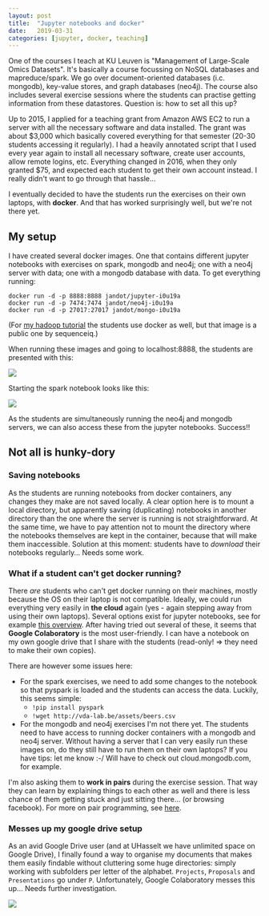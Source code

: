 ```yaml
---
layout: post
title:  "Jupyter notebooks and docker"
date:   2019-03-31
categories: [jupyter, docker, teaching]
---
```

One of the courses I teach at KU Leuven is "Management of Large-Scale Omics Datasets". It's basically a course focussing on NoSQL databases and mapreduce/spark. We go over document-oriented databases (i.c. mongodb), key-value stores, and graph databases (neo4j). The course also includes several exercise sessions where the students can practise getting information from these datastores. Question is: how to set all this up?

Up to 2015, I applied for a teaching grant from Amazon AWS EC2 to run a server with all the necessary software and data installed. The grant was about $3,000 which basically covered everything for that semester (20-30 students accessing it regularly). I had a heavily annotated script that I used every year again to install all necessary software, create user accounts, allow remote logins, etc. Everything changed in 2016, when they only granted $75, and expected each student to get their own account instead. I really didn't want to go through that hassle...

I eventually decided to have the students run the exercises on their own laptops, with **docker**. And that has worked surprisingly well, but we're not there yet.

## My setup

I have created several docker images. One that contains different jupyter notebooks with exercises on spark, mongodb and neo4j; one with a neo4j server with data; one with a mongodb database with data. To get everything running:

```
docker run -d -p 8888:8888 jandot/jupyter-i0u19a
docker run -d -p 7474:7474 jandot/neo4j-i0u19a
docker run -d -p 27017:27017 jandot/mongo-i0u19a
```

(For [my hadoop tutorial](http://vda-lab.github.io/2016/04/hadoop-tutorial) the students use docker as well, but that image is a public one by sequenceiq.)

When running these images and going to localhost:8888, the students are presented with this:

![]({{site.baseurl}}/assets/jupyter.png)

Starting the spark notebook looks like this:

![]({{site.baseurl}}/assets/spark_notebook.png)

As the students are simultaneously running the neo4j and mongodb servers, we can also access these from the jupyter notebooks. Success!!

## Not all is hunky-dory

### Saving notebooks
As the students are running notebooks from docker containers, any changes they make are not saved locally. A clear option here is to mount a local directory, but apparently saving (duplicating) notebooks in another directory than the one where the server is running is not straightforward. At the same time, we have to pay attention not to mount the directory where the notebooks themselves are kept in the container, because that will make them inaccessible. Solution at this moment: students have to _download_ their notebooks regularly... Needs some work.

### What if a student can't get docker running?
There _are_ students who can't get docker running on their machines, mostly because the OS on their laptop is not compatible. Ideally, we could run everything very easily in **the cloud** again (yes - again stepping away from using their own laptops). Several options exist for jupyter notebooks, see for example [this overview](https://www.dataschool.io/cloud-services-for-jupyter-notebook/). After having tried out several of these, it seems that **Google Colaboratory** is the most user-friendly. I can have a notebook on my own google drive that I share with the students (read-only! => they need to make their own copies).

There are however some issues here:
* For the spark exercises, we need to add some changes to the notebook so that pyspark is loaded and the students can access the data. Luckily, this seems simple:
  * `!pip install pyspark`
  * `!wget http://vda-lab.be/assets/beers.csv`
* For the mongodb and neo4j exercises I'm not there yet. The students need to have access to running docker containers with a mongodb and neo4j server. Without having a server that I can very easily run these images on, do they still have to run them on their own laptops? If you have tips: let me know :-/ Will have to check out cloud.mongodb.com, for example.

I'm also asking them to **work in pairs** during the exercise session. That way they can learn by explaining things to each other as well and there is less chance of them getting stuck and just sitting there... (or browsing facebook). For more on pair programming, see [here](https://vimeo.com/78874763).

### Messes up my google drive setup
As an avid Google Drive user (and at UHasselt we have unlimited space on Google Drive), I finally found a way to organise my documents that makes them easily findable without cluttering some huge directories: simply working with subfolders per letter of the alphabet. `Projects`, `Proposals` and `Presentations` go under `P`. Unfortunately, Google Colaboratory messes this up... Needs further investigation.

![]({{site.baseurl}}/assets/googledrive_colab.png)
